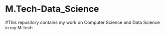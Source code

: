 # M.Tech-Data_Science
#This repository contains my work on Computer Science and Data Science in my M.Tech
